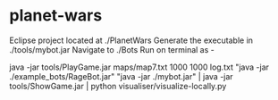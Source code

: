 # planet-wars

Eclipse project located at ./PlanetWars
Generate the executable in ./tools/mybot.jar
Navigate to ./Bots
Run on terminal as -

java -jar tools/PlayGame.jar maps/map7.txt 1000 1000 log.txt "java -jar ./example_bots/RageBot.jar" "java -jar ./mybot.jar" | java -jar tools/ShowGame.jar | python visualiser/visualize-locally.py
